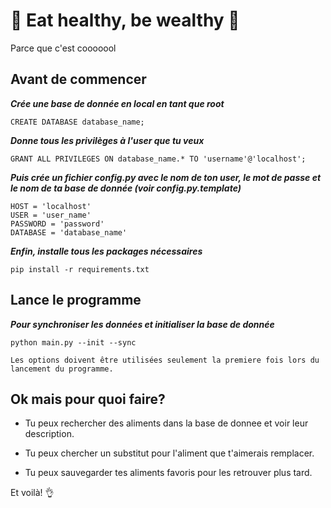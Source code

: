 #   :green_apple: Eat healthy, be wealthy :green_apple:
Parce que c'est cooooool

## Avant de commencer

***Crée une base de donnée en local en tant que root***

`CREATE DATABASE database_name;`

***Donne tous les privilèges à l'user que tu veux***

`GRANT ALL PRIVILEGES ON database_name.* TO 'username'@'localhost';`

***Puis crée un fichier config.py avec le nom de ton user, le mot de passe et le nom de ta base de donnée (voir config.py.template)***
```
HOST = 'localhost'
USER = 'user_name'
PASSWORD = 'password'
DATABASE = 'database_name'
```

***Enfin, installe tous les packages nécessaires***

`pip install -r requirements.txt`

## Lance le programme
***Pour synchroniser les données et initialiser la base de donnée***

`python main.py --init --sync`

`Les options doivent être utilisées seulement la premiere fois lors du lancement du programme.`

## Ok mais pour quoi faire?

- Tu peux rechercher des aliments dans la base de donnee et voir leur description.

- Tu peux chercher un substitut pour l'aliment que t'aimerais remplacer.

- Tu peux sauvegarder tes aliments favoris pour les retrouver plus tard.

Et voilà! :ok_hand:
